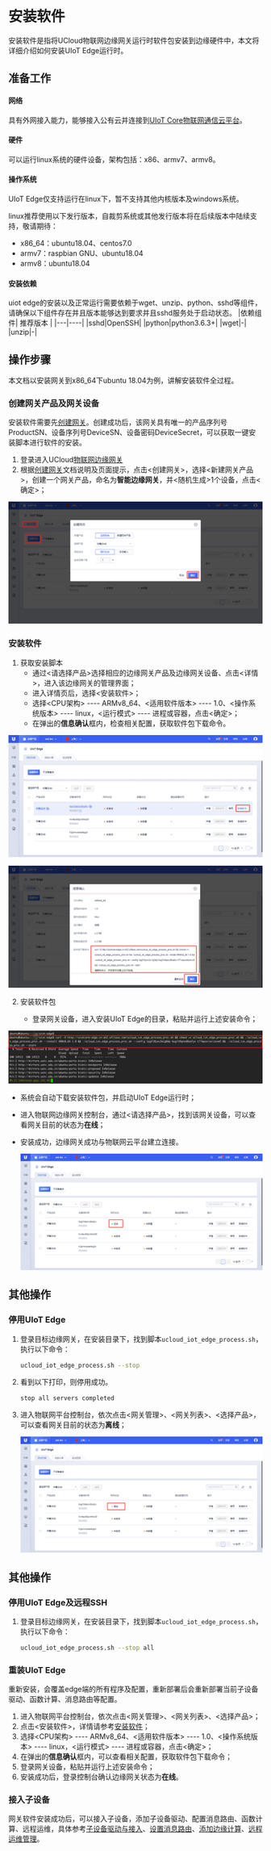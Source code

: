 # 安装软件

安装软件是指将UCloud物联网边缘网关运行时软件包安装到边缘硬件中，本文将详细介绍如何安装UIoT Edge运行时。

## 准备工作

#### 网络

具有外网接入能力，能够接入公有云并连接到[UIoT Core物联网通信云平台](https://console.ucloud.cn/uiot)。

#### 硬件

可以运行linux系统的硬件设备，架构包括：x86、armv7、armv8。

#### 操作系统

UIoT Edge仅支持运行在linux下，暂不支持其他内核版本及windows系统。

linux推荐使用以下发行版本，自裁剪系统或其他发行版本将在后续版本中陆续支持，敬请期待：

- x86_64：ubuntu18.04、centos7.0
- armv7：raspbian GNU、ubuntu18.04
- armv8：ubuntu18.04

#### 安装依赖

uiot edge的安装以及正常运行需要依赖于wget、unzip、python、sshd等组件，请确保以下组件存在并且版本能够达到要求并且sshd服务处于启动状态。
|依赖组件| 推荐版本 |
|---|----|
|sshd|OpenSSH|
|python|python3.6.3+|
|wget|-|
|unzip|-|


## 操作步骤

本文档以安装网关到x86_64下ubuntu 18.04为例，讲解安装软件全过程。

### 创建网关产品及网关设备

安装软件需要先[创建网关](/uiot-edge/user_guide/edge_subdevice/create_edge)。创建成功后，该网关具有唯一的产品序列号ProductSN、设备序列号DeviceSN、设备密码DeviceSecret，可以获取一键安装脚本进行软件的安装。

1. 登录进入UCloud[物联网边缘网关](https://console.ucloud.cn/uiot_edge)
2. 根据[创建网关](/uiot-edge/user_guide/edge_subdevice/create_edge)文档说明及页面提示，点击<创建网关>，选择<新建网关产品>，创建一个网关产品，命名为**智能边缘网关**，并<随机生成>1个设备，点击<确定>；

![安装软件创建网关](../../images/安装软件创建网关.png)

### 安装软件

1. 获取安装脚本
   - 通过<请选择产品>选择相应的边缘网关产品及边缘网关设备、点击<详情>，进入该边缘网关的管理界面；
   - 进入详情页后，选择<安装软件>；
   - 选择<CPU架构> ---- ARMv8_64、<适用软件版本> ---- 1.0、<操作系统版本> ---- linux，<运行模式> ---- 进程或容器，点击<确定>；
   - 在弹出的**信息确认**框内，检查相关配置，获取软件包下载命令。

![安装软件安装软件按钮](../../images/安装软件安装软件按钮.png)

![安装软件配置安装信息](../../images/安装软件配置安装信息.png)

2. 安装软件包

   - 登录网关设备，进入安装UIoT Edge的目录，粘贴并运行上述安装命令；



![安装软件命令](../../images/安装软件命令.png)

   - 系统会自动下载安装软件包，并启动UIoT Edge运行时；
   - 进入物联网边缘网关控制台，通过<请选择产品>，找到该网关设备，可以查看网关目前的状态为**在线**；
   - 安装成功，边缘网关成功与物联网云平台建立连接。

     ![安装软件设备在线](../../images/安装软件设备在线.png)

## 其他操作

### 停用UIoT Edge

1. 登录目标边缘网关，在安装目录下，找到脚本`ucloud_iot_edge_process.sh`，执行以下命令：

   ```bash
   ucloud_iot_edge_process.sh --stop
   ```

2. 看到以下打印，则停用成功。

   ```bash
   stop all servers completed
   ```

3. 进入物联网平台控制台，依次点击<网关管理>、<网关列表>、<选择产品>，可以查看网关目前的状态为**离线**；

     ![安装软件停用离线](../../images/安装软件停用离线.png)

## 其他操作

### 停用UIoT Edge及远程SSH

1. 登录目标边缘网关，在安装目录下，找到脚本`ucloud_iot_edge_process.sh`，执行以下命令：

   ```bash
   ucloud_iot_edge_process.sh --stop all
   ```


### 重装UIoT Edge

重新安装，会覆盖edge端的所有程序及配置，重新部署后会重新部署当前子设备驱动、函数计算、消息路由等配置。

1. 进入物联网平台控制台，依次点击<网关管理>、<网关列表>、<选择产品>；
2. 点击<安装软件>，详情请参考[安装软件](/uiot-edge/user_guide/install/runtime_install)；
3. 选择<CPU架构> ---- ARMv8_64、<适用软件版本> ---- 1.0、<操作系统版本> ---- linux，<运行模式> ---- 进程或容器，点击<确定>；
4. 在弹出的**信息确认**框内，可以查看相关配置，获取软件包下载命令；
5. 登录网关设备，粘贴并运行上述安装命令；
6. 安装成功后，登录控制台确认边缘网关状态为**在线**。

### 接入子设备

网关软件安装成功后，可以接入子设备，添加子设备驱动、配置消息路由、函数计算、远程运维，具体参考[子设备驱动与接入](/uiot-edge/user_guide/subdevice_driver_access/overview)、[设置消息路由](/uiot-edge/user_guide/message_route/overview)、[添加边缘计算](/uiot-edge/user_guide/edge_computing/overview)、[远程运维管理](/uiot-edge/user_guide/remote_maintaince/remote_access)。

